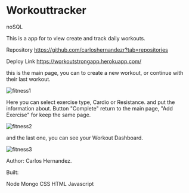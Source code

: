 # Workouttracker
noSQL

This is a app for to view create and track daily workouts.

Repository 
https://github.com/carloshernandezr?tab=repositories

Deploy Link
https://workoutstrongapp.herokuapp.com/


this is the main page, you can  to create a new workout, or continue with their last workout.

![fitness1](https://user-images.githubusercontent.com/56489980/80246670-0642a200-862a-11ea-806c-e71b208b59fd.png)



Here you can select exercise type, Cardio or Resistance. and put the information about. Button "Complete" return to the main page, "Add Exercise" for keep the same page.

![fitness2](https://user-images.githubusercontent.com/56489980/80247415-3d658300-862b-11ea-93b9-9c6da5768fcb.png)


and the last one, you can see your Workout Dashboard.

![fitness3](https://user-images.githubusercontent.com/56489980/80247669-b06ef980-862b-11ea-8b6a-23c96ef3aa7b.png)


Author:
Carlos Hernandez.

Built:

Node
Mongo
CSS
HTML
Javascript




